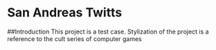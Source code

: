 # San Andreas Twitts
##Introduction
This project is a test case.
Stylization of the project is a reference to the cult series of computer games
